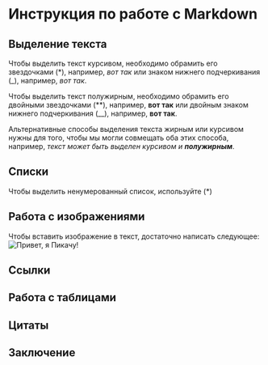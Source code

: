 # Инструкция по работе с Markdown

## Выделение текста

Чтобы выделить текст курсивом, необходимо обрамить его звездочками (*), например, *вот так* или знаком нижнего подчеркивания (_), например, _вот так_.

Чтобы выделить текст полужирным, необходимо обрамить его двойными звездочками (**), например, **вот так** или двойным знаком нижнего подчеркивания (__), например, __вот так__.

Альтернативные способы выделения текста жирным или курсивом нужны для того, чтобы мы могли совмещать оба этих способа, например, _текст может быть выделен курсивом и **полужирным**_.

## Списки

Чтобы выделить ненумерованный список, используйте (*)

## Работа с изображениями

Чтобы вставить изображение в текст, достаточно написать следующее:
![Привет, я Пикачу!](Pikachu.webp)

## Ссылки

## Работа с таблицами

## Цитаты

## Заключение
